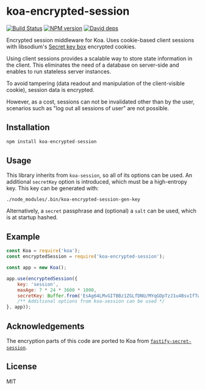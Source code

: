 # koa-encrypted-session

[![Build Status](https://travis-ci.org/nicokaiser/koa-encrypted-session.svg?branch=main)](https://travis-ci.org/nicokaiser/koa-encrypted-session)
[![NPM version][npm-image]][npm-url]
[![David deps][david-image]][david-url]

[npm-image]: https://img.shields.io/npm/v/koa-encrypted-session.svg?style=flat-square
[npm-url]: https://npmjs.org/package/koa-encrypted-session
[david-image]: https://img.shields.io/david/nicokaiser/koa-encrypted-session.svg?style=flat-square
[david-url]: https://david-dm.org/nicokaiser/koa-encrypted-session
[download-image]: https://img.shields.io/npm/dm/koa-encrypted-session.svg?style=flat-square
[download-url]: https://npmjs.org/package/koa-encrypted-session

Encrypted session middleware for Koa. Uses cookie-based client sessions with libsodium's [Secret key box](https://github.com/sodium-friends/sodium-native#secret-key-box-encryption) encrypted cookies.

Using client sessions provides a scalable way to store state information in the client. This eliminates the need of a database on server-side and enables to run stateless server instances.

To avoid tampering (data readout and manipulation of the client-visible cookie), session data is encrypted.

However, as a cost, sessions can not be invalidated other than by the user, scenarios such as "log out all sessions of user" are not possible.

## Installation

```js
npm install koa-encrypted-session
```

## Usage

This library inherits from `koa-session`, so all of its options can be used. An additional `secretKey` option is introduced, which must be a high-entropy key. This key can be generated with:

```
./node_modules/.bin/koa-encrypted-session-gen-key
```

Alternatively, a `secret` passphrase and (optional) a `salt` can be used, which is at startup hashed.

## Example

```js
const Koa = require('koa');
const encryptedSession = require('koa-encrypted-session');

const app = new Koa();

app.use(encryptedSession({
    key: 'session',
    maxAge: 7 * 24 * 3600 * 1000,
    secretKey: Buffer.from('EsAg64LMvGITBBz1ZGLfDNU/MYqGDpTzJ1u4BsvIfTw=', 'base64')
    /** Additional options from koa-session can be used */
}, app));
```

## Acknowledgements

The encryption parts of this code are ported to Koa from [`fastify-secret-session`](https://github.com/mcollina/fastify-secure-session).

## License

MIT
